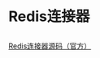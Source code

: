 # Redis连接器
## 
[Redis连接器源码（官方）](
https://github.com/netease-lcap/CodeWaveSummerCompetition2024/tree/main/lcap-redis-connector)